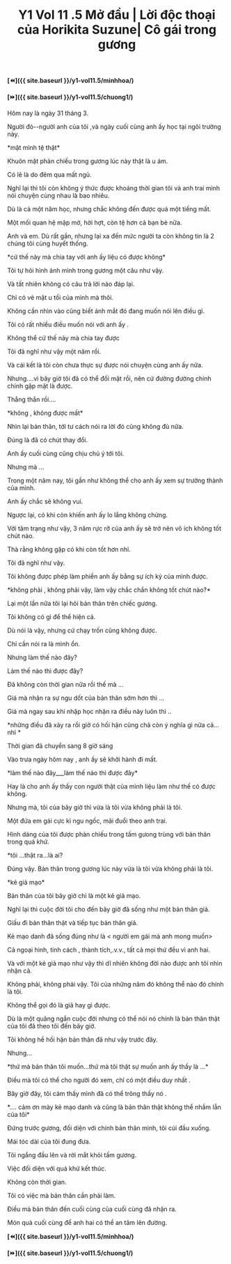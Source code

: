 ﻿---
layout: post
title: Y1 Vol 11 .5 Mở đầu | Lời độc thoại của Horikita Suzune| Cô gái trong gương
permalink: /y1-vol11.5/modau/
---

**[⏪]({{ site.baseurl }}/y1-vol11.5/minhhoa/)**

**[⏩]({{ site.baseurl }}/y1-vol11.5/chuong1/)**

Hôm nay là ngày 31 tháng 3.

Người đó\--người anh của tôi ,và ngày cuối cùng anh ấy học tại ngôi trường này.

\*mặt mình tệ thật\*

Khuôn mặt phản chiếu trong gương lúc này thật là u ám.

Có lẽ là do đêm qua mất ngủ.

Nghĩ lại thì tôi còn không ý thức được khoảng thời gian tôi và anh trai mình nói chuyện cùng nhau là bao nhiêu.

Dù là cả một năm học, nhưng chắc không đến được quá một tiếng mất.

Một mối quan hệ mập mờ, hời hợt, còn tệ hơn cả bạn bè nữa.

Anh và em. Dù rất gần, nhưng lại xa đến mức người ta còn không tin là 2 chúng tôi cùng huyết thống.

\*cứ thế này mà chia tay với anh ấy liệu có được không\*

Tôi tự hỏi hình ảnh mình trong gương một câu như vậy.

Và tất nhiên không có câu trả lời nào đáp lại.

Chỉ có vẻ mặt u tối của mình mà thôi.

Không cần nhìn vào cũng biết ánh mắt đó đang muốn nói lên điều gì.

Tôi có rất nhiều điều muốn nói với anh ấy .

Không thể cứ thế này mà chia tay được

Tôi đã nghĩ như vậy một năm rồi.

Và cái kết là tôi còn chưa thực sự được nói chuyện cùng anh ấy nữa.

Nhưng\....vì bây giờ tôi đã có thể đối mặt rồi, nên cứ đường đường chính chính gặp mặt là được.

Thẳng thắn rồi\....

\*không , không được mất\*

Nhìn lại bản thân, tới tư cách nói ra lời đó cũng không đủ nữa.

Đúng là đã có chút thay đổi.

Anh ấy cuối cùng cũng chịu chú ý tới tôi.

Nhưng mà \...

Trong một năm nay, tôi gần như không thể cho anh ấy xem sự trưởng thành của mình.

Anh ấy chắc sẽ không vui.

Ngược lại, có khi còn khiến anh ấy lo lắng không chừng.

Với tâm trạng như vậy, 3 năm rực rỡ của anh ấy sẽ trở nên vô ích không tốt chút nào.

Thà rằng không gặp có khi còn tốt hơn nhỉ.

Tôi đã nghĩ như vậy.

Tôi không được phép làm phiền anh ấy bằng sự ích kỷ của mình được.

\*không phải , không phải vậy, làm vậy chắc chắn không tốt chút nào?\*

Lại một lần nữa tôi lại hỏi bản thân trên chiếc gương.

Tôi không có gì để thể hiện cả.

Dù nói là vậy, nhưng cứ chạy trốn cũng không được.

Chỉ cần nói ra là mình ổn.

Nhưng làm thế nào đây?

Làm thế nào thì được đây?

Đã không còn thời gian nữa rồi thế mà \...

Giá mà nhận ra sự ngu dốt của bản thân sớm hơn thì \...

Giá mà ngay sau khi nhập học nhận ra điều này luôn thì ..

\*những điều đã xảy ra rồi giờ có hối hận cũng chả còn ý nghĩa gì nữa cả\... nhỉ \*

Thời gian đã chuyển sang 8 giờ sáng

Vào trưa ngày hôm nay , anh ấy sẽ khởi hành đi mất.

\*làm thế nào đây\_\_\_làm thế nào thì được đây\*

Hay là cho anh ấy thấy con người thật của mình liệu làm như thế có được không.

Nhưng mà, tôi của bây giờ thì vừa là tôi vừa không phải là tôi.

Một đứa em gái cực kì ngu ngốc, mãi đuổi theo anh trai.

Hình dáng của tôi được phản chiếu trong tấm gưong trùng với bản thân trong quá khứ.

\*tôi \...thật ra\...là ai?

Đúng vậy. Bản thân trong gương lúc này vừa là tôi vừa không phải là tôi.

\*kẻ giả mạo\*

Bản thân của tôi bây giờ chỉ là một kẻ giả mạo.

Nghĩ lại thì cuộc đời tôi cho đến bây giờ đã sống như một bản thân giả.

Giấu đi bản thân thật và tiếp tục bản thân giả.

Kẻ mạo danh đã sống đúng như là \< người em gái mà anh mong muốn>

Cả ngoại hình, tính cách , thành tích,.v.v., tất cả mọi thứ đều vì anh hai.

Và với một kẻ giả mạo như vậy thì dĩ nhiên không đời nào được anh tôi nhìn nhận cả.

Không phải, không phải vậy. Tôi của những năm đó không thể nào đó chính là tôi.

Không thể gọi đó là giả hay gì được.

Dù là một quãng ngắn cuộc đời nhưng có thể nói nó chính là bản thân thật của tôi đã theo tôi đến bây giờ.

Tôi không hề hối hận bản thân đã như vậy trước đây.

Nhưng\...

\*thứ mà bản thân tôi muốn\...thứ mà tôi thật sự muốn anh ấy thấy là \...\*

Điều mà tôi có thể cho người đó xem, chỉ có một điều duy nhất .

Bây giờ đây, tôi cảm thấy mình đã có thể trông thấy nó .

\*\.... cảm ơn mày kẻ mạo danh và cũng là bản thân thật không thể nhầm lẫn của tôi\*

Đứng trước gương, đối diện với chính bản thân mình, tôi cúi đầu xuống.

Mái tóc dài của tôi đung đưa.

Tôi ngẩng đầu lên và rời mắt khỏi tấm gương.

Việc đối diện với quá khứ kết thúc.

Không còn thời gian.

Tôi có việc mà bản thân cần phải làm.

Điều mà bản thân đến cuối cùng của cuối cùng đã nhận ra.

Món quà cuối cùng để anh hai có thể an tâm lên đường.

**[⏪]({{ site.baseurl }}/y1-vol11.5/minhhoa/)**

**[⏩]({{ site.baseurl }}/y1-vol11.5/chuong1/)**
